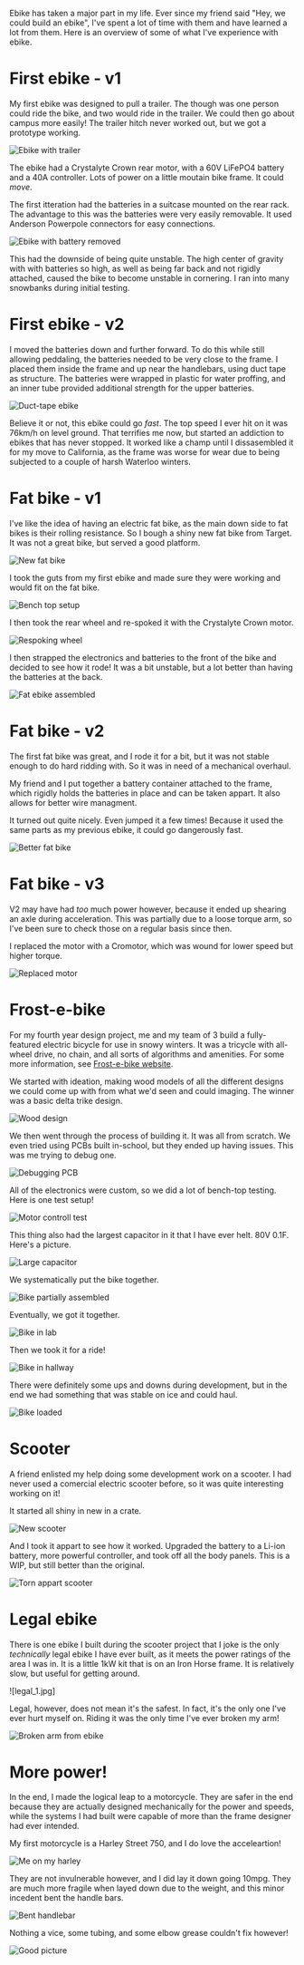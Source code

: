 Ebike has taken a major part in my life. Ever since
my friend said "Hey, we could build an ebike", I've
spent a lot of time with them and have learned a
lot from them. Here is an overview of some of
what I've experience with ebike.

# First ebike - v1
My first ebike was designed to pull a trailer. The
though was one person could ride the bike, and two would ride in the trailer. We could then go about
campus more easily! The trailer hitch never worked
out, but we got a prototype working.

![Ebike with trailer](ebike_1_trailer.jpg)

The ebike had a Crystalyte Crown rear motor, with
a 60V LiFePO4 battery and a 40A controller. Lots of
power on a little moutain bike frame. It could 
*move*.

The first itteration had the batteries in a suitcase
mounted on the rear rack. The advantage to this was the batteries were very easily removable. It used
Anderson Powerpole connectors for easy connections.

![Ebike with battery removed](ebike_1_snow.jpg)

This had the downside of being quite unstable. The
high center of gravity with with batteries so high,
as well as being far back and not rigidly attached,
caused the bike to become unstable in cornering.
I ran into many snowbanks during initial testing.

# First ebike - v2

I moved the batteries down and further forward. 
To do this while still allowing
peddaling, the batteries needed to be very close
to the frame. I placed them inside the frame and
up near the handlebars, using duct tape as
structure. The batteries were wrapped in plastic
for water proffing, and an inner tube provided
additional strength for the upper batteries.

![Duct-tape ebike](ebike_2.jpg)

Believe it or not, this ebike could go *fast*. The
top speed I ever hit on it was 76km/h on level
ground. That terrifies me now, but started an
addiction to ebikes that has never stopped. It
worked like a champ until I dissasembled it
for my move to California, as the frame was worse
for wear due to being subjected to a couple of 
harsh Waterloo winters.

# Fat bike - v1
I've like the idea of having an electric
fat bike, as the main down side to fat bikes
is their rolling resistance. So I bough a shiny
new fat bike from Target. It was not a great bike,
but served a good platform.

![New fat bike](fat_bike_new.jpg)

I took the guts from my first ebike and made sure
they were working and would fit on the fat bike.

![Bench top setup](fat_bike_1.jpg)

I then took the rear wheel and re-spoked it with
the Crystalyte Crown motor.

![Respoking wheel](fat_bike_2.jpg)

I then strapped the electronics and batteries to the front of the bike and decided to see how it
rode! It was a bit unstable, but a lot better
than having the batteries at the back.

![Fat ebike assembled](fat_bike_3.jpg)

# Fat bike - v2

The first fat bike was great, and I rode it for a
bit, but it was not stable enough to do hard
ridding with. So it was in need of a mechanical
overhaul.

My friend and I put together a battery container
attached to the frame, which rigidly holds the
batteries in place and can be taken appart. It
also allows for better wire managment.

It turned out quite nicely. Even jumped it a few times! Because it used the same parts as my
previous ebike, it could go dangerously fast.

![Better fat bike](fat_bike_4.jpg)

# Fat bike - v3

V2 may have had *too* much power however, because
it ended up shearing an axle during acceleration.
This was partially due to a loose torque arm, so
I've been sure to check those on a regular basis
since then.

I replaced the motor with a Cromotor, which was
wound for lower speed but higher torque.

![Replaced motor](fat_bike_5.jpg)

# Frost-e-bike

For my fourth year design project, me and my team
of 3 build a fully-featured electric bicycle for
use in snowy winters. It was a tricycle with all-wheel drive, no chain, and all sorts of algorithms and amenities. For some more information,
see [Frost-e-bike website][].

We started with ideation, making wood models
of all the different designs we could come up with
from what we'd seen and could imaging. The winner
was a basic delta trike design.

![Wood design](ppcbike_planning_1.jpg)

We then went through the process of building
it. It was all from scratch. We even tried using PCBs built in-school, but they ended
up having issues. This was me trying to
debug one.

![Debugging PCB](ppcbike_motor_controller_debug.jpg)

All of the electronics were custom, so we did a lot of
bench-top testing. Here is one test setup!

![Motor controll test](ppcbike_motor_controller_testing.jpg)

This thing also had the largest capacitor in it that I
have ever helt. 80V 0.1F. Here's a picture.

![Large capacitor](ppcbike_capacitor.jpg)

We systematically put the bike together.

![Bike partially assembled](ppcbike_on_table.jpg)

Eventually, we got it together.

![Bike in lab](ppcbike_in_lab.jpg)

Then we took it for a ride!

![Bike in hallway](ppcbike_halway.jpg)

There were definitely some ups and downs during development,
but in the end we had something that was stable on ice
and could haul.

![Bike loaded](ppcbike_loaded.jpg)

# Scooter

A friend enlisted my help doing some development work
on a scooter. I had never used a comercial electric
scooter before, so it was quite interesting working on
it!

It started all shiny in new in a crate.

![New scooter](scooter_1.jpg)

And I took it appart to see how it worked. Upgraded the
battery to a Li-ion battery, more powerful controller,
and took off all the body panels. This is a WIP, but
still better than the original.

![Torn appart scooter](scooter_2.jpg)

# Legal ebike

There is one ebike I built during the scooter project
that I joke is the only *technically* legal ebike I
have ever built, as it meets the power ratings of the
area I was in. It is a little 1kW kit that is on an
Iron Horse frame. It is relatively slow, but useful
for getting around.

![legal_1.jpg]

Legal, however, does not mean it's the safest. In fact,
it's the only one I've ever hurt myself on. Riding it
was the only time I've ever broken my arm!

![Broken arm from ebike](broken_arm_1.jpg)

# More power!

In the end, I made the logical leap to a motorcycle.
They are safer in the end because they are actually
designed mechanically for the power and speeds, while
the systems I had built were capable of more than the
frame designer had ever intended.

My first motorcycle is a Harley Street 750, and I do
love the acceleartion!

![Me on my harley](harley_1.jpg)

They are not invulnerable however, and I did lay it down
going 10mpg. They are much more fragile when layed down
due to the weight, and this minor incedent bent the handle
bars.

![Bent handlebar](harley_handlebars.jpg)

Nothing a vice, some tubing, and some elbow grease couldn't
fix however!

![Good picture](harley_2.jpg)

[Frost-e-bike website]: http://www.eng.uwaterloo.ca/~pimacdon/ "Frost-e-bike"
